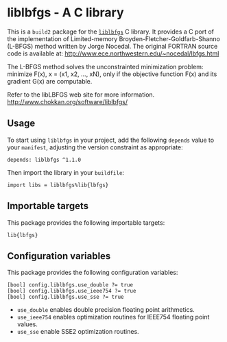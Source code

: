 # liblbfgs - A C library

This is a `build2` package for the [`liblbfgs`](https://github.com/chokkan/liblbfgs)
C library. It provides a C port of the implementation of Limited-memory
Broyden-Fletcher-Goldfarb-Shanno (L-BFGS) method written by Jorge Nocedal.
The original FORTRAN source code is available at:
http://www.ece.northwestern.edu/~nocedal/lbfgs.html

The L-BFGS method solves the unconstrainted minimization problem:
    minimize F(x), x = (x1, x2, ..., xN),
only if the objective function F(x) and its gradient G(x) are computable.

Refer to the libLBFGS web site for more information.
http://www.chokkan.org/software/liblbfgs/


## Usage

To start using `liblbfgs` in your project, add the following `depends`
value to your `manifest`, adjusting the version constraint as appropriate:

```
depends: liblbfgs ^1.1.0
```

Then import the library in your `buildfile`:

```
import libs = liblbfgs%lib{lbfgs}
```


## Importable targets

This package provides the following importable targets:

```
lib{lbfgs}
```

<DESCRIPTION-OF-IMPORTABLE-TARGETS>


## Configuration variables

This package provides the following configuration variables:

```
[bool] config.liblbfgs.use_double ?= true
[bool] config.liblbfgs.use_ieee754 ?= true
[bool] config.liblbfgs.use_sse ?= true
```

- `use_double` enables double precision floating point arithmetics.
- `use_ieee754` enables optimization routines for IEEE754 floating point values.
- `use_sse` enable SSE2 optimization routines.
